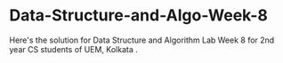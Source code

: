 # Data-Structure-and-Algo-Week-8
Here's the solution for Data Structure and Algorithm Lab Week 8 for 2nd year CS students of UEM, Kolkata
.
